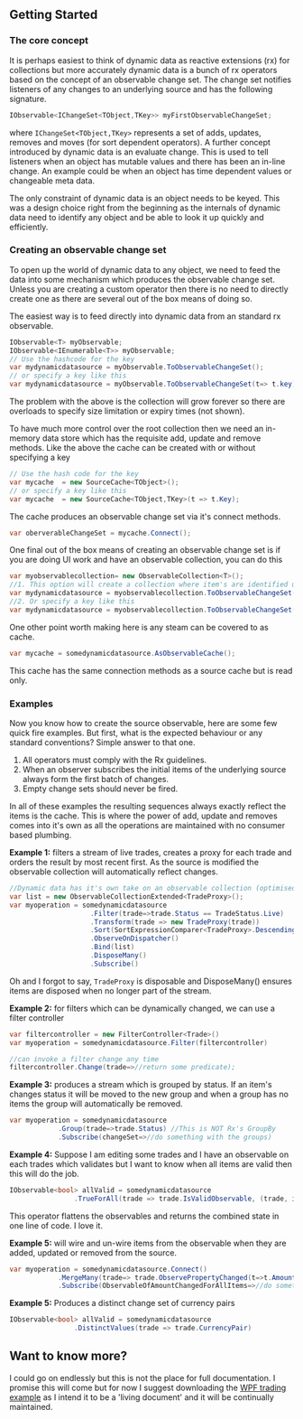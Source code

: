## Getting Started
 
### The core concept
It is perhaps easiest to think of dynamic data as reactive extensions (rx) for collections but more accurately dynamic data is a bunch of rx operators based on the concept of an observable change set.  The change set notifies listeners of any changes to an underlying source and has the following signature.
```csharp
IObservable<IChangeSet<TObject,TKey>> myFirstObservableChangeSet;
```
where ```IChangeSet<TObject,TKey>```  represents a set of adds, updates, removes and moves (for sort dependent operators).  A further concept introduced by dynamic data is an evaluate change. This is used to tell listeners when an object has mutable values and there has been an in-line change.  An example could be when an object has time dependent values or changeable meta data.

The only constraint of dynamic data is an object needs to be keyed. This was a design choice right from the beginning as the internals of dynamic data need to identify any object and be able to look it up quickly and efficiently.

### Creating an observable change set
To open up the world of dynamic data to any object, we need to feed the data into some mechanism which produces the observable change set.  Unless you are creating a custom operator then there is no need to directly create one as there are several out of the box means of doing so.

The easiest way is to feed directly into dynamic data from an standard rx observable.
```csharp
IObservable<T> myObservable;
IObservable<IEnumerable<T>> myObservable;
// Use the hashcode for the key
var mydynamicdatasource = myObservable.ToObservableChangeSet();
// or specify a key like this
var mydynamicdatasource = myObservable.ToObservableChangeSet(t=> t.key);
```
The problem with the above is the collection will grow forever so there are overloads to specify size limitation or expiry times (not shown). 

To have much more control over the root collection then we need an in-memory data store which has the requisite add, update and remove methods. Like the above the cache can be created with or without specifying a key
```csharp
// Use the hash code for the key
var mycache  = new SourceCache<TObject>();
// or specify a key like this
var mycache  = new SourceCache<TObject,TKey>(t => t.Key);
```
The cache produces an observable change set via it's connect methods.
```csharp
var oberverableChangeSet = mycache.Connect();
```
One final out of the box means of creating an observable change set is if you are doing UI work and have an observable collection, you can do this
```csharp
var myobservablecollection= new ObservableCollection<T>();
//1. This option will create a collection where item's are identified using the hash code.
var mydynamicdatasource = myobservablecollection.ToObservableChangeSet();
//2. Or specify a key like this
var mydynamicdatasource = myobservablecollection.ToObservableChangeSet(t => t.Key);
```
One other point worth making here is any steam can be covered to as cache.
```csharp
var mycache = somedynamicdatasource.AsObservableCache();
```
This cache has the same connection methods as a source cache but is read only.

### Examples

Now you know how to create the source observable, here are some few quick fire examples. But first, what is the expected behaviour or any standard conventions?  Simple answer to that one.

 1. All operators must comply with the Rx guidelines.
 2. When an observer subscribes the initial items of the underlying source always form the first batch of changes.
 3. Empty change sets should never be fired.

In all of these examples the resulting sequences always exactly reflect the items is the cache.  This is where the power of  add, update and removes comes into it's own as all the operations are maintained with no consumer based plumbing.

**Example 1:** filters a stream of live trades, creates a proxy for each trade and orders the result by most recent first. As the source is modified the observable collection will automatically reflect changes.

```csharp
//Dynamic data has it's own take on an observable collection (optimised for populating from dynamic data observables)
var list = new ObservableCollectionExtended<TradeProxy>();
var myoperation = somedynamicdatasource
					.Filter(trade=>trade.Status == TradeStatus.Live) 
					.Transform(trade => new TradeProxy(trade))
					.Sort(SortExpressionComparer<TradeProxy>.Descending(t => t.Timestamp))
					.ObserveOnDispatcher()
					.Bind(list) 
					.DisposeMany()
					.Subscribe()
```
Oh and I forgot to say, ```TradeProxy``` is disposable and DisposeMany() ensures items are disposed when no longer part of the stream.

**Example 2:**  for filters which can be dynamically changed, we can use a filter controller
```csharp
var filtercontroller = new FilterController<Trade>()
var myoperation = somedynamicdatasource.Filter(filtercontroller) 

//can invoke a filter change any time
filtercontroller.Change(trade=>//return some predicate);
```

**Example 3:** produces a stream which is grouped by status. If an item's changes status it will be moved to the new group and when a group has no items the group will automatically be removed.
```csharp
var myoperation = somedynamicdatasource
            .Group(trade=>trade.Status) //This is NOT Rx's GroupBy 
			.Subscribe(changeSet=>//do something with the groups)
```
**Example 4:** Suppose I am editing some trades and I have an observable on each trades which validates but I want to know when all items are valid then this will do the job.
```csharp
IObservable<bool> allValid = somedynamicdatasource
                .TrueForAll(trade => trade.IsValidObservable, (trade, isvalid) => isvalid)
```
This operator flattens the observables and returns the combined state in one line of code. I love it.

**Example 5:**  will wire and un-wire items from the observable when they are added, updated or removed from the source.
```csharp
var myoperation = somedynamicdatasource.Connect() 
			.MergeMany(trade=> trade.ObservePropertyChanged(t=>t.Amount))
			.Subscribe(ObservableOfAmountChangedForAllItems=>//do something with IObservable<PropChangedArg>)
```
**Example 5:** Produces a distinct change set of currency pairs
```csharp
IObservable<bool> allValid = somedynamicdatasource
                .DistinctValues(trade => trade.CurrencyPair)
```
## Want to know more?
I could go on endlessly but this is not the place for full documentation.  I promise this will come but for now I suggest downloading the [WPF trading example](https://github.com/RolandPheasant/Tradingdemo) as I intend it to be a 'living document' and it will be continually maintained. 
